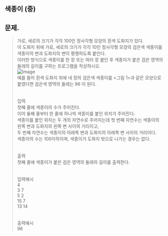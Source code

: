 ## 색종이 (중)

## 문제.
> 가로, 세로의 크기가 각각 100인 정사각형 모양의 흰색 도화지가 있다.</br>
> 이 도화지 위에 가로, 세로의 크기가 각각 10인 정사각형 모양의 검은색 색종이를 색종이의 변과 도화지의 변이 평행하도록 붙인다. </br>
> 이러한 방식으로 색종이를 한 장 또는 여러 장 붙인 후 색종이가 붙은 검은 영역의 둘레의 길이를 구하는 프로그램을 작성하시오.</br>
> ![image](https://user-images.githubusercontent.com/49303504/173713329-73b508fe-56b8-4be8-9147-c3274e073211.png)</br>
> 예를 들어 흰색 도화지 위에 네 장의 검은색 색종이를 <그림 1>과 같은 모양으로 붙였다면 검은색 영역의 둘레는 96 이 된다.</br>
> </br></br>
> 입력</br>
> 첫째 줄에 색종이의 수가 주어진다. </br>
> 이어 둘째 줄부터 한 줄에 하나씩 색종이를 붙인 위치가 주어진다.</br>
> 색종이를 붙인 위치는 두 개의 자연수로 주어지는데 첫 번째 자연수는 색종이의 왼쪽 변과 도화지의 왼쪽 변 사이의 거리이고,</br>
> 두 번째 자연수는 색종이의 아래쪽 변과 도화지의 아래쪽 변 사이의 거리이다. </br>
> 색종이의 수는 100이하이며, 색종이가 도화지 밖으로 나가는 경우는 없다.</br>
> </br></br>
> 출력</br>
> 첫째 줄에 색종이가 붙은 검은 영역의 둘레의 길이를 출력한다.</br>
> </br></br>
> 입력예시</br>
> 4</br>
> 3 7</br>
> 5 2</br>
> 15 7</br>
> 13 14</br>
> </br></br>
> 출력예시</br>
> 96</br>